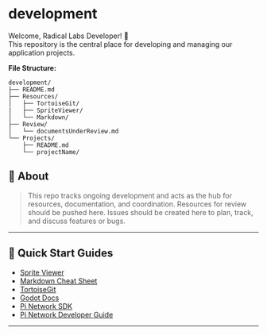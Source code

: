 # development

Welcome, Radical Labs Developer! 🎉  
This repository is the central place for developing and managing our application projects.

**File Structure:**

```
development/
├── README.md
├── Resources/
│   ├── TortoiseGit/
|   ├── SpriteViewer/
│   └── Markdown/  
├── Review/
│   └── documentsUnderReview.md   
└── Projects/ 
    ├── README.md
    └── projectName/          
```

## 📌 About
> This repo tracks ongoing development and acts as the hub for resources, documentation, and coordination. 
> Resources for review should be pushed here.
> Issues should be created here to plan, track, and discuss features or bugs.

---

## 🚀 Quick Start Guides

* [Sprite Viewer](./Resources/SpriteViewer/README.md)
* [Markdown Cheat Sheet](./Resources/Markdown/README.md)
* [TortoiseGit](./Resources/TortoiseGit/README.md)
* [Godot Docs](https://docs.godotengine.org/en/3.1/about/index.html)
* [Pi Network SDK](https://github.com/pi-apps/pi-platform-docs)
* [Pi Network Developer Guide](https://pi-apps.github.io/community-developer-guide/)

---
